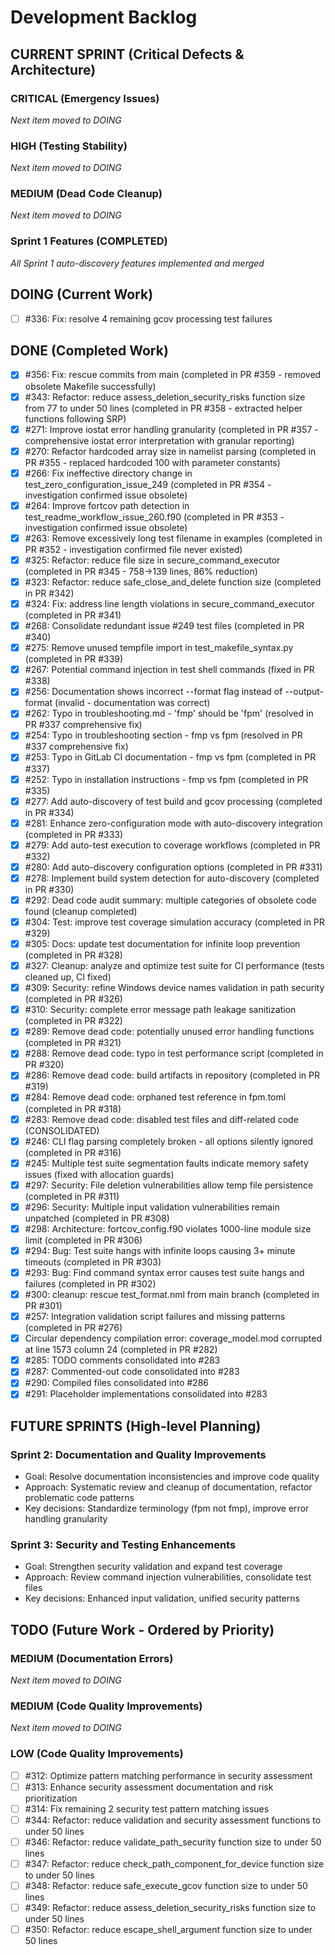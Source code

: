 # Development Backlog

## CURRENT SPRINT (Critical Defects & Architecture)
### CRITICAL (Emergency Issues)
*Next item moved to DOING*

### HIGH (Testing Stability)
*Next item moved to DOING*

### MEDIUM (Dead Code Cleanup)
*Next item moved to DOING*

### Sprint 1 Features (COMPLETED)
*All Sprint 1 auto-discovery features implemented and merged*

## DOING (Current Work)
- [ ] #336: Fix: resolve 4 remaining gcov processing test failures

## DONE (Completed Work)
- [x] #356: Fix: rescue commits from main (completed in PR #359 - removed obsolete Makefile successfully)
- [x] #343: Refactor: reduce assess_deletion_security_risks function size from 77 to under 50 lines (completed in PR #358 - extracted helper functions following SRP)
- [x] #271: Improve iostat error handling granularity (completed in PR #357 - comprehensive iostat error interpretation with granular reporting)
- [x] #270: Refactor hardcoded array size in namelist parsing (completed in PR #355 - replaced hardcoded 100 with parameter constants)
- [x] #266: Fix ineffective directory change in test_zero_configuration_issue_249 (completed in PR #354 - investigation confirmed issue obsolete)
- [x] #264: Improve fortcov path detection in test_readme_workflow_issue_260.f90 (completed in PR #353 - investigation confirmed issue obsolete)
- [x] #263: Remove excessively long test filename in examples (completed in PR #352 - investigation confirmed file never existed)
- [x] #325: Refactor: reduce file size in secure_command_executor (completed in PR #345 - 758→139 lines, 86% reduction)
- [x] #323: Refactor: reduce safe_close_and_delete function size (completed in PR #342)
- [x] #324: Fix: address line length violations in secure_command_executor (completed in PR #341)
- [x] #268: Consolidate redundant issue #249 test files (completed in PR #340)
- [x] #275: Remove unused tempfile import in test_makefile_syntax.py (completed in PR #339)
- [x] #267: Potential command injection in test shell commands (fixed in PR #338)
- [x] #256: Documentation shows incorrect --format flag instead of --output-format (invalid - documentation was correct)
- [x] #262: Typo in troubleshooting.md - 'fmp' should be 'fpm' (resolved in PR #337 comprehensive fix)
- [x] #254: Typo in troubleshooting section - fmp vs fpm (resolved in PR #337 comprehensive fix)
- [x] #253: Typo in GitLab CI documentation - fmp vs fpm (completed in PR #337)
- [x] #252: Typo in installation instructions - fmp vs fpm (completed in PR #335)
- [x] #277: Add auto-discovery of test build and gcov processing (completed in PR #334)
- [x] #281: Enhance zero-configuration mode with auto-discovery integration (completed in PR #333)
- [x] #279: Add auto-test execution to coverage workflows (completed in PR #332)
- [x] #280: Add auto-discovery configuration options (completed in PR #331)
- [x] #278: Implement build system detection for auto-discovery (completed in PR #330)
- [x] #292: Dead code audit summary: multiple categories of obsolete code found (cleanup completed)
- [x] #304: Test: improve test coverage simulation accuracy (completed in PR #329)
- [x] #305: Docs: update test documentation for infinite loop prevention (completed in PR #328)
- [x] #327: Cleanup: analyze and optimize test suite for CI performance (tests cleaned up, CI fixed)
- [x] #309: Security: refine Windows device names validation in path security (completed in PR #326)
- [x] #310: Security: complete error message path leakage sanitization (completed in PR #322)
- [x] #289: Remove dead code: potentially unused error handling functions (completed in PR #321)
- [x] #288: Remove dead code: typo in test performance script (completed in PR #320)
- [x] #286: Remove dead code: build artifacts in repository (completed in PR #319)
- [x] #284: Remove dead code: orphaned test reference in fpm.toml (completed in PR #318)
- [x] #283: Remove dead code: disabled test files and diff-related code (CONSOLIDATED)
- [x] #246: CLI flag parsing completely broken - all options silently ignored (completed in PR #316)
- [x] #245: Multiple test suite segmentation faults indicate memory safety issues (fixed with allocation guards)
- [x] #297: Security: File deletion vulnerabilities allow temp file persistence (completed in PR #311)
- [x] #296: Security: Multiple input validation vulnerabilities remain unpatched (completed in PR #308)
- [x] #298: Architecture: fortcov_config.f90 violates 1000-line module size limit (completed in PR #306)
- [x] #294: Bug: Test suite hangs with infinite loops causing 3+ minute timeouts (completed in PR #303)
- [x] #293: Bug: Find command syntax error causes test suite hangs and failures (completed in PR #302)
- [x] #300: cleanup: rescue test_format.nml from main branch (completed in PR #301)
- [x] #257: Integration validation script failures and missing patterns (completed in PR #276)
- [x] Circular dependency compilation error: coverage_model.mod corrupted at line 1573 column 24 (completed in PR #282)
- [x] #285: TODO comments consolidated into #283
- [x] #287: Commented-out code consolidated into #283
- [x] #290: Compiled files consolidated into #286
- [x] #291: Placeholder implementations consolidated into #283

## FUTURE SPRINTS (High-level Planning)

### Sprint 2: Documentation and Quality Improvements
- Goal: Resolve documentation inconsistencies and improve code quality
- Approach: Systematic review and cleanup of documentation, refactor problematic code patterns
- Key decisions: Standardize terminology (fpm not fmp), improve error handling granularity

### Sprint 3: Security and Testing Enhancements
- Goal: Strengthen security validation and expand test coverage
- Approach: Review command injection vulnerabilities, consolidate test files
- Key decisions: Enhanced input validation, unified security patterns

## TODO (Future Work - Ordered by Priority)

### MEDIUM (Documentation Errors)
*Next item moved to DOING*

### MEDIUM (Code Quality Improvements)
*Next item moved to DOING*

### LOW (Code Quality Improvements)
- [ ] #312: Optimize pattern matching performance in security assessment
- [ ] #313: Enhance security assessment documentation and risk prioritization
- [ ] #314: Fix remaining 2 security test pattern matching issues
- [ ] #344: Refactor: reduce validation and security assessment functions to under 50 lines
- [ ] #346: Refactor: reduce validate_path_security function size to under 50 lines
- [ ] #347: Refactor: reduce check_path_component_for_device function size to under 50 lines
- [ ] #348: Refactor: reduce safe_execute_gcov function size to under 50 lines
- [ ] #349: Refactor: reduce assess_deletion_security_risks function size to under 50 lines
- [ ] #350: Refactor: reduce escape_shell_argument function size to under 50 lines